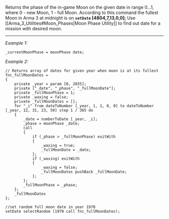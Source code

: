 Returns the phase of the in-game Moon on the given date in range 0...1, where 0 - new Moon, 1 - full Moon. According to this command the fullest Moon in Arma 3 at midnight is on **`setDate` [4804,7,13,0,0];** Use [[Arma_3_Utilities#Moon_Phases|Moon Phase Utility]] to find out date for a mission with desired moon.


---
*Example 1:*
```sqf
_currentMoonPhase = moonPhase date;
```

*Example 2:*
```sqf
// Returns array of dates for given year when moon is at its fullest
fnc_fullMoonDates = 
{
	private _year = param [0, 2035];
	private ["_date", "_phase", "_fullMoonDate"];
	private _fullMoonPhase = 1;
	private _waxing = false;
	private _fullMoonDates = [];
	for "_i" from dateToNumber [_year, 1, 1, 0, 0] to dateToNumber [_year, 12, 31, 23, 59] step 1 / 365 do
	{
		_date = numberToDate [_year, _i];
		_phase = moonPhase _date;
		call
		{
			if (_phase > _fullMoonPhase) exitWith
			{
				_waxing = true;
				_fullMoonDate = _date;
			};
			if (_waxing) exitWith 
			{
				_waxing = false;
				_fullMoonDates pushBack _fullMoonDate;
			};
		};
		_fullMoonPhase = _phase;
	};
	_fullMoonDates
};

//set random full moon date in year 1970
setDate selectRandom (1970 call fnc_fullMoonDates);
```